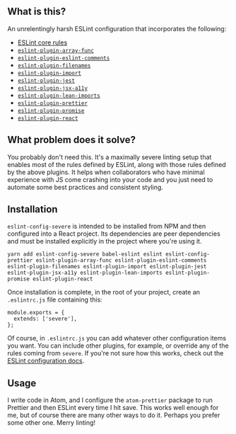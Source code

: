 ## What is this?

An unrelentingly harsh ESLint configuration that incorporates the following:

- [ESLint core rules](https://eslint.org/docs/rules/)
- [`eslint-plugin-array-func`](https://github.com/freaktechnik/eslint-plugin-array-func)
- [`eslint-plugin-eslint-comments`](https://github.com/mysticatea/eslint-plugin-eslint-comments)
- [`eslint-plugin-filenames`](https://github.com/selaux/eslint-plugin-filenames)
- [`eslint-plugin-import`](https://github.com/benmosher/eslint-plugin-import)
- [`eslint-plugin-jest`](https://github.com/jest-community/eslint-plugin-jest)
- [`eslint-plugin-jsx-a11y`](https://github.com/evcohen/eslint-plugin-jsx-a11y)
- [`eslint-plugin-lean-imports`](https://github.com/eslint-plugins/eslint-plugin-lean-imports)
- [`eslint-plugin-prettier`](https://github.com/prettier/eslint-plugin-prettier)
- [`eslint-plugin-promise`](https://github.com/xjamundx/eslint-plugin-promise)
- [`eslint-plugin-react`](https://github.com/yannickcr/eslint-plugin-react)

## What problem does it solve?

You probably don't need this. It's a maximally severe linting setup that enables most of the rules defined by ESLint, along with those rules defined by the above plugins. It helps when collaborators who have minimal experience with JS come crashing into your code and you just need to automate some best practices and consistent styling.

## Installation

`eslint-config-severe` is intended to be installed from NPM and then configured into a React project. Its dependencies are peer dependencies and must be installed explicitly in the project where you're using it.

```
yarn add eslint-config-severe babel-eslint eslint eslint-config-prettier eslint-plugin-array-func eslint-plugin-eslint-comments eslint-plugin-filenames eslint-plugin-import eslint-plugin-jest eslint-plugin-jsx-a11y eslint-plugin-lean-imports eslint-plugin-promise eslint-plugin-react
```

Once installation is complete, in the root of your project, create an `.eslintrc.js` file containing this:

```
module.exports = {
  extends: ['severe'],
};
```

Of course, in `.eslintrc.js` you can add whatever other configuration items you want. You can include other plugins, for example, or override any of the rules coming from `severe`. If you're not sure how this works, check out the [ESLint configuration docs](https://eslint.org/docs/user-guide/configuring).

## Usage

I write code in Atom, and I configure the `atom-prettier` package to run Prettier and then ESLint every time I hit save. This works well enough for me, but of course there are many other ways to do it. Perhaps you prefer some other one. Merry linting!
